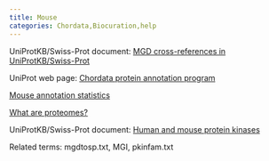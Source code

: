 ```yaml
---
title: Mouse
categories: Chordata,Biocuration,help
---
```


UniProtKB/Swiss-Prot document: [MGD cross-references in UniProtKB/Swiss-Prot](http://www.uniprot.org/docs/mgdtosp)

UniProt web page: [Chordata protein annotation program](http://www.uniprot.org/program/Chordata)

[Mouse annotation statistics](http://www.uniprot.org/program/chordata/statistics/#Musmusculus)

[What are proteomes?](http://www.uniprot.org/faq/15)

UniProtKB/Swiss-Prot document: [Human and mouse protein kinases](http://www.uniprot.org/docs/pkinfam)

Related terms: mgdtosp.txt, MGI, pkinfam.txt